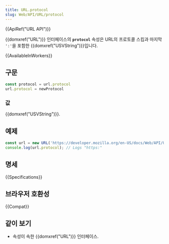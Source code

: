 ```yaml
---
title: URL.protocol
slug: Web/API/URL/protocol
---
```

{{ApiRef("URL API")}}

{{domxref("URL")}} 인터페이스의 **`protocol`** 속성은 URL의 프로토콜 스킴과 마지막 `':'`을 포함한 {{domxref("USVString")}}입니다.

{{AvailableInWorkers}}

## 구문

```js
const protocol = url.protocol
url.protocol = newProtocol
```

### 값

{{domxref("USVString")}}.

## 예제

```js
const url = new URL('https://developer.mozilla.org/en-US/docs/Web/API/URL/protocol');
console.log(url.protocol); // Logs "https:"
```

## 명세

{{Specifications}}

## 브라우저 호환성

{{Compat}}

## 같이 보기

- 속성이 속한 {{domxref("URL")}} 인터페이스.
